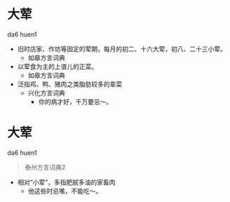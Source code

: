 # 大荤
da6 huen1
+ 旧时店家、作坊等固定的荤期，每月的初二、十六大荤，初八、二十三小荤。
  * 如皋方言词典
+ 以荤食为主的上谱儿的正菜。
  * 如皋方言词典
+ 泛指鸡、鸭、猪肉之类脂肪较多的辈菜
  * 兴化方言词典
    - 你的病才好，千万要忌～。

# 大荤
da6 huen1
> 泰州方言词典2
- 相对“小荤”，多指肥腻多油的家畜肉
  - 他这些时忌嘴，不能吃～。
